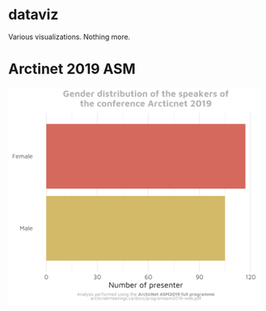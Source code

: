
# dataviz

Various visualizations. Nothing more.

# Arctinet 2019 ASM

![](graphs/arctinet_2019_gender.png)
